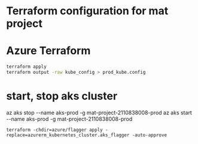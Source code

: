 # Terraform configuration for mat project

# Azure Terraform

```bash
terraform apply 
terraform output -raw kube_config > prod_kube.config
```

# start, stop aks cluster
az aks stop --name aks-prod -g mat-project-2110838008-prod
az aks start --name aks-prod -g mat-project-2110838008-prod
```
terraform -chdir=azure/flagger apply -replace=azurerm_kubernetes_cluster.aks_flagger -auto-approve